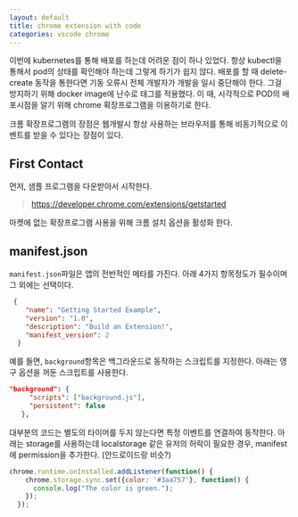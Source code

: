 ```yaml
---
layout: default
title: chrome extension with code
categories: vscode chrome
---
```


이번에 kubernetes를 통해 배포를 하는데 어려운 점이 하나 있었다. 항상 kubectl을 통해서 pod의 상태를 확인해야 하는데 그렇게 하기가 쉽지 않다. 배포를 할 때 delete-create 동작을 통한다면 기동 오류시 전체 개발자가 개발을 일시 중단해야 한다. 그걸 방지하기 위해 docker image에 난수로 태그를 적용했다. 이 때, 시각적으로 POD의 배포시점을 알기 위해 chrome 확장프로그램을 이용하기로 한다.

크롬 확장프로그램의 장점은 웹개발시 항상 사용하는 브라우저를 통해 비동기적으로 이벤트를 받을 수 있다는 장점이 있다.

## First Contact
먼저, 샘플 프로그램을 다운받아서 시작한다.
> https://developer.chrome.com/extensions/getstarted

마켓에 없는 확장프로그램 사용을 위해 크롬 설치 옵션을 활성화 한다.

## manifest.json
`manifest.json`파일은 앱의 전반적인 메타를 가진다. 아래 4가지 항목정도가 필수이며 그 외에는 선택이다.

```json
 {
    "name": "Getting Started Example",
    "version": "1.0",
    "description": "Build an Extension!",
    "manifest_version": 2
  }
  ```
 예를 들면, `background`항목은 백그라운드로 동작하는 스크립트를 지정한다. 아래는 영구 옵션을 꺼둔 스크립트를 사용한다.

 ```json
 "background": {
      "scripts": ["background.js"],
      "persistent": false
    },
```

대부분의 코드는 별도의 타이머를 두지 않는다면 특정 이벤트를 연결하여 동작한다. 아래는 storage를 사용하는데 localstorage 같은 유저의 허락이 필요한 경우, manifest에 permission을 추가한다. (안드로이드랑 비슷?)

```js
chrome.runtime.onInstalled.addListener(function() {
    chrome.storage.sync.set({color: '#3aa757'}, function() {
      console.log("The color is green.");
    });
  });
```




